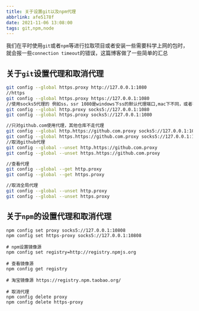 ```yaml
---
title: 关于设置git以及npm代理
abbrlink: afe5178f
date: 2021-11-06 13:08:00
tags: git,npm,node
---
```


 我们在平时使用`git`或者`npm`等进行拉取项目或者安装一些需要科学上网的包时，就会报一些`connection timeout`的错误，这篇博客做了一些简单的汇总

## 关于`git`设置代理和取消代理

<!-- more -->


```bash
git config --global https.proxy http://127.0.0.1:1080
//https
git config --global https.proxy https://127.0.0.1:1080
//使用socks5代理的 例如ss，ssr 1080是windows下ss的默认代理端口,mac下不同，或者有自定义的，根据自己的改
git config --global http.proxy socks5://127.0.0.1:1080
git config --global https.proxy socks5://127.0.0.1:1080

//只对github.com使用代理，其他仓库不走代理
git config --global http.https://github.com.proxy socks5://127.0.0.1:10808
git config --global https.https://github.com.proxy socks5://127.0.0.1:10808
//取消github代理
git config --global --unset http.https://github.com.proxy
git config --global --unset https.https://github.com.proxy

//查看代理
git config --global --get http.proxy
git config --global --get https.proxy

//取消全局代理
git config --global --unset http.proxy
git config --global --unset https.proxy
```

## 关于`npm`的设置代理和取消代理

```node
npm config set proxy socks5://127.0.0.1:10808
npm config set https-proxy socks5://127.0.0.1:10808

# npm设置镜像源
npm config set registry=http://registry.npmjs.org

# 查看镜像源
npm config get registry

# 淘宝镜像源 https://registry.npm.taobao.org/

# 取消代理
npm config delete proxy
npm config delete https-proxy
```



<!-- https://github.com/microsoft/terminal -->
